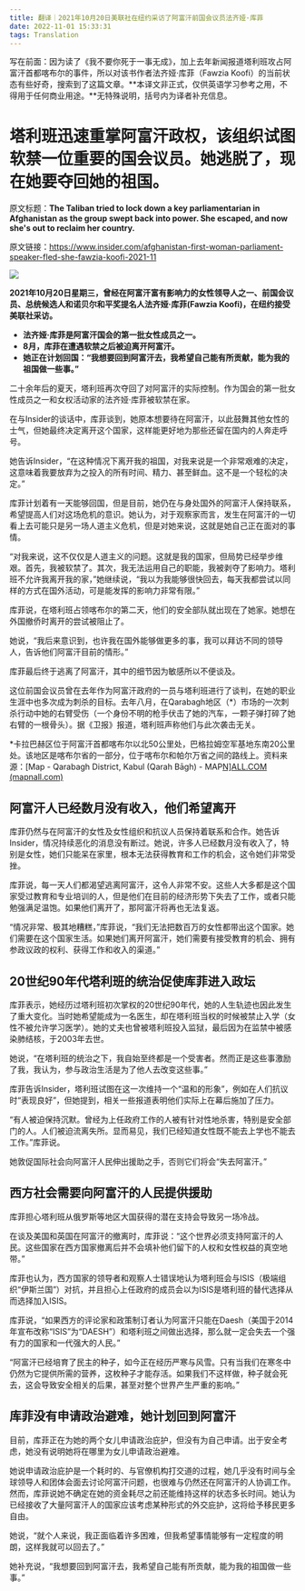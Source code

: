 ```yaml
---
title: 翻译｜2021年10月20日美联社在纽约采访了阿富汗前国会议员法齐娅·库菲
date: 2022-11-01 15:33:31
tags: Translation
---
```


写在前面：因为读了《我不要你死于一事无成》，加上去年新闻报道塔利班攻占阿富汗首都喀布尔的事件，所以对该书作者法齐娅·库菲（Fawzia Koofi）的当前状态有些好奇，搜索到了这篇文章。**本译文非正式，仅供英语学习参考之用，不得用于任何商业用途。**无特殊说明，括号内为译者补充信息。

 

# 塔利班迅速重掌阿富汗政权，该组织试图软禁一位重要的国会议员。她逃脱了，现在她要夺回她的祖国。

原文标题：**The Taliban tried to lock down a key parliamentarian in Afghanistan as the group swept back into power. She escaped, and now she's out to reclaim her country.**

原文链接：https://www.insider.com/afghanistan-first-woman-parliament-speaker-fled-she-fawzia-koofi-2021-11

![](D:/LianAn/blog/source/images/20221101.jpg)

**2021年10月20日星期三，曾经在阿富汗富有影响力的女性领导人之一、前国会议员、总统候选人和诺贝尔和平奖提名人法齐娅·库菲(Fawzia Koofi)，在纽约接受美联社采访。**

- **法齐娅·库菲是阿富汗国会的第一批女性成员之一。**
- **8月，库菲在遭遇软禁之后被迫离开阿富汗。**
- **她正在计划回国：“我想要回到阿富汗去，我希望自己能有所贡献，能为我的祖国做一些事。”**



二十余年后的夏天，塔利班再次夺回了对阿富汗的实际控制。作为国会的第一批女性成员之一和女权活动家的法齐娅·库菲被软禁在家。

在与Insider的谈话中，库菲谈到，她原本想要待在阿富汗，以此鼓舞其他女性的士气，但她最终决定离开这个国家，这样能更好地为那些还留在国内的人奔走呼号。

她告诉Insider，“在这种情况下离开我的祖国，对我来说是一个非常艰难的决定，这意味着我要放弃为之投入的所有时间、精力、甚至鲜血。这不是一个轻松的决定。”

库菲计划着有一天能够回国，但是目前，她仍在与身处国外的阿富汗人保持联系，希望提高人们对这场危机的意识。她认为，对于观察家而言，发生在阿富汗的一切看上去可能只是另一场人道主义危机，但是对她来说，这就是她自己正在面对的事情。

“对我来说，这不仅仅是人道主义的问题。这就是我的国家，但局势已经举步维艰。首先，我被软禁了。其次，我无法运用自己的职能，我被剥夺了影响力。塔利班不允许我离开我的家，”她继续说，“我以为我能够很快回去，每天我都尝试以同样的方式在国外活动，可是能发挥的影响力非常有限。”

库菲说，在塔利班占领喀布尔的第二天，他们的安全部队就出现在了她家。她想在外国撤侨时离开的尝试被阻止了。

她说，“我后来意识到，也许我在国外能够做更多的事，我可以拜访不同的领导人，告诉他们阿富汗目前的情形。”

库菲最后终于逃离了阿富汗，其中的细节因为敏感所以不便谈及。

这位前国会议员曾在去年作为阿富汗政府的一员与塔利班进行了谈判，在她的职业生涯中也多次成为刺杀的目标。去年八月，在Qarabagh地区（*）市场的一次刺杀行动中她的右臂受伤（一个身份不明的枪手伏击了她的汽车，一颗子弹打碎了她右臂的一根骨头）。据《卫报》报道，塔利班声称他们与此次袭击无关。

*卡拉巴赫区位于阿富汗首都喀布尔以北50公里处，巴格拉姆空军基地东南20公里处。该地区是喀布尔省的一部分，位于喀布尔和帕尔万省之间的路线上。资料来源：[Map - Qarabagh District, Kabul (Qarah Bāgh) - MAP[N\]ALL.COM (mapnall.com)](https://www.mapnall.com/en/Map-Qarabagh-District_1126556.html)

## 阿富汗人已经数月没有收入，他们希望离开

库菲仍然与在阿富汗的女性及女性组织和抗议人员保持着联系和合作。她告诉Insider，情况持续恶化的消息没有断过。她说，许多人已经数月没有收入了，特别是女性，她们只能呆在家里，根本无法获得教育和工作的机会，这令她们非常受挫。

库菲说，每一天人们都渴望逃离阿富汗，这令人非常不安。这些人大多都是这个国家受过教育和专业培训的人，但是他们在目前的经济形势下失去了工作，或者只能勉强满足温饱。如果他们离开了，那阿富汗将再也无法复返。

“情况非常、极其地糟糕，”库菲说，“我们无法把数百万的女性都带出这个国家。她们需要在这个国家生活。如果她们离开阿富汗，她们需要有接受教育的机会、拥有参政议政的权利、获得工作和收入的渠道。”

## 20世纪90年代塔利班的统治促使库菲进入政坛

库菲表示，她经历过塔利班初次掌权的20世纪90年代，她的人生轨迹也因此发生了重大变化。当时她希望能成为一名医生，却在塔利班当权的时候被禁止入学（女性不被允许学习医学）。她的丈夫也曾被塔利班投入监狱，最后因为在监禁中被感染肺结核，于2003年去世。

她说，“在塔利班的统治之下，我自始至终都是一个受害者。然而正是这些事激励了我，我认为，参与政治生活是为了他人去改变这些事。”

库菲告诉Insider，塔利班试图在这一次维持一个“温和的形象”，例如在人们抗议时“表现良好”，但她提到，相关一些报道表明他们实际上在幕后施加了压力。

“有人被迫保持沉默。曾经为上任政府工作的人被有针对性地杀害，特别是安全部门的人。人们被迫流离失所。显而易见，我们已经知道女性既不能去上学也不能去工作。”库菲说。

她敦促国际社会向阿富汗人民伸出援助之手，否则它们将会“失去阿富汗。”

## 西方社会需要向阿富汗的人民提供援助

库菲担心塔利班从俄罗斯等地区大国获得的潜在支持会导致另一场冷战。

在谈及美国和英国在阿富汗的撤离时，库菲说：“这个世界必须支持阿富汗的人民。这些国家在西方国家撤离后并不会填补他们留下的人权和女性权益的真空地带。”

库菲也认为，西方国家的领导者和观察人士错误地认为塔利班会与ISIS（极端组织“伊斯兰国”）对抗，并且担心上任政府的成员会以为ISIS是塔利班的替代选择从而选择加入ISIS。

库菲说，“如果西方的评论家和政策制订者认为阿富汗只能在Daesh（美国于2014年宣布改称“ISIS”为“DAESH”）和塔利班之间做出选择，那么就一定会失去一个强有力的国家和一代强大的人民。”

“阿富汗已经培育了民主的种子，如今正在经历严寒与风雪。只有当我们在寒冬中仍然为它提供所需的营养，这枚种子才能存活。如果我们不这样做，种子就会死去，这会导致安全相关的后果，甚至对整个世界产生严重的影响。”

## 库菲没有申请政治避难，她计划回到阿富汗

目前，库菲正在为她的两个女儿申请政治庇护，但没有为自己申请。出于安全考虑，她没有说明她将在哪里为女儿申请政治避难。

她说申请政治庇护是一个耗时的、与官僚机构打交道的过程，她几乎没有时间与全球领导人和团体会面去讨论阿富汗问题，也很难与仍然还在阿富汗的人协调工作。然而，库菲说她不确定在她的资金耗尽之前还能维持这样的状态多长时间。她认为已经接收了大量阿富汗人的国家应该考虑某种形式的外交庇护，这将给予移民更多自由。

她说，“就个人来说，我正面临着许多困难，但我希望事情能够有一定程度的明朗，这样我就可以回去了。”

她补充说，“我想要回到阿富汗去，我希望自己能有所贡献，能为我的祖国做一些事。”